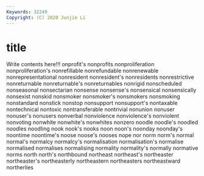 ```yaml
---
Keywords: 32249
Copyright: (C) 2020 Junjie Li
---
```


# title

Write contents here!!!
onprofit's 
nonprofits
nonproliferation 
nonproliferation's 
nonrefillable 
nonrefundable 
nonrenewable 
nonrepresentational 
nonresident 
nonresident's 
nonresidents 
nonrestrictive
nonreturnable 
nonreturnable's 
nonreturnables 
nonrigid 
nonscheduled 
nonseasonal 
nonsectarian 
nonsense 
nonsense's 
nonsensical
nonsensically 
nonsexist 
nonskid 
nonsmoker 
nonsmoker's 
nonsmokers 
nonsmoking 
nonstandard 
nonstick 
nonstop
nonsupport 
nonsupport's 
nontaxable 
nontechnical 
nontoxic 
nontransferable 
nontrivial 
nonunion 
nonuser 
nonuser's
nonusers 
nonverbal 
nonviolence 
nonviolence's 
nonviolent 
nonvoting 
nonwhite 
nonwhite's 
nonwhites 
nonzero
noodle 
noodle's 
noodled 
noodles 
noodling 
nook 
nook's 
nooks 
noon 
noon's
noonday 
noonday's 
noontime 
noontime's 
noose 
noose's 
nooses 
nope 
nor 
norm
norm's 
normal 
normal's 
normalcy 
normalcy's 
normalisation 
normalisation's 
normalise 
normalised 
normalises
normalising 
normality 
normality's 
normally 
normative 
norms 
north 
north's 
northbound 
northeast
northeast's 
northeaster 
northeaster's 
northeasterly 
northeastern 
northeasters 
northeastward 
northerlies 
